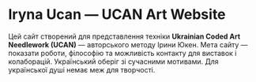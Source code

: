 # Iryna Ucan — UCAN Art Website
Цей сайт створений для представлення техніки **Ukrainian Coded Art Needlework (UCAN)** — авторського методу Ірини Юкен.
Мета сайту — показати роботи, філософію та можливість контакту для виставок і колаборацій.
Український оберіг зі сучасними мотивами.
Для української душі немає меж для творчості.
